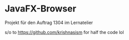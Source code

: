 # JavaFX-Browser

Projekt für den Auftrag 1304 im Lernatelier                    

s/o to https://github.com/krishnasism for half the code lol                
